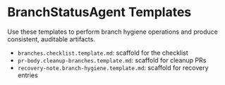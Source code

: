 # BranchStatusAgent Templates

Use these templates to perform branch hygiene operations and produce consistent, auditable artifacts.

- `branches.checklist.template.md`: scaffold for the checklist
- `pr-body.cleanup-branches.template.md`: scaffold for cleanup PRs
- `recovery-note.branch-hygiene.template.md`: scaffold for recovery entries
